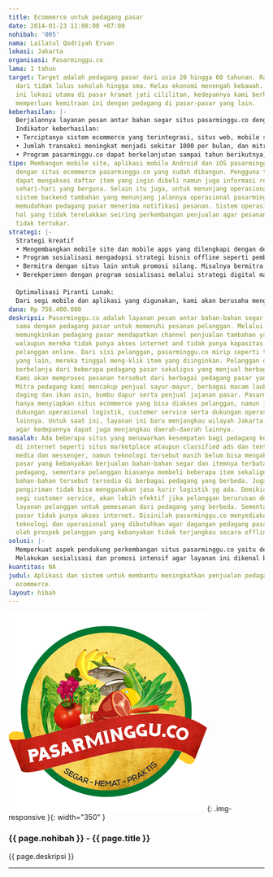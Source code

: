 ```yaml
---
title: Ecommerce untuk pedagang pasar
date: 2014-01-23 11:08:00 +07:00
nohibah: '005'
nama: Lailatul Qodriyah Ervan
lokasi: Jakarta
organisasi: Pasarminggu.co
lama: 1 tahun
target: Target adalah pedagang pasar dari usia 20 hingga 60 tahunan. Rata-rata pendidikan
  dari tidak lulus sekolah hingga sma. Kelas ekonomi menengah kebawah. Untuk saat
  ini lokasi utama di pasar kramat jati cililitan, kedepannya kami berharap dapat
  memperluas kemitraan ini dengan pedagang di pasar-pasar yang lain.
keberhasilan: |-
  Berjalannya layanan pesan antar bahan segar situs pasarminggu.co dengan transaksi yang meningkat dari hari ke hari sehingga berdampak langsung pada peningkatan penjualan pedagang pasar.
  Indikator keberhasilan:
  • Terciptanya sistem ecommerce yang terintegrasi, situs web, mobile site, dan mobile untuk kemudahan akses oleh pelanggan, serta sistem backend yang sesuai dengan gadget yang biasa digunakan pedagang yaitu telepon seluler biasa.
  • Jumlah transaksi meningkat menjadi sekitar 1000 per bulan, dan mitra pedagang juga bertambah.
  • Program pasarminggu.co dapat berkelanjutan sampai tahun berikutnya, dan menjangkau daerah lainnya.
tipe: Membangun mobile site, aplikasi mobile Android dan iOS pasarminggu.co yang disesuaikan
  dengan situs ecommerce pasarminggu.co yang sudah dibangun. Pengguna tidak hanya
  dapat mengakses daftar item yang ingin dibeli namun juga informasi resep dan tips
  sehari-hari yang berguna. Selain itu juga, untuk menunjang operasional akan dibangun
  sistem backend tambahan yang menunjang jalannya operasional pasarminggu.co yang
  memudahkan pedagang pasar menerima notifikasi pesanan. Sistem operasional menjadi
  hal yang tidak terelakkan seiring perkembangan penjualan agar pesanan-pesanan tersebut
  tidak tertukar.
strategi: |-
  Strategi kreatif
  • Mengembangkan mobile site dan mobile apps yang dilengkapi dengan dengan konten yang relevan seperti resep dan tips disamping daftar item yang ditawarkan.
  • Program sosialisasi mengadopsi strategi bisnis offline seperti pemberian sample produk, dll.
  • Bermitra dengan situs lain untuk promosi silang. Misalnya bermitra dengan pemilik situs web yang kontennya tentang resep, tips sehari-hari atau dengan pemerintah yang berkepentingan meningkatkan pemberdayaan pedagang ataupun situs lain yang visinya saling mendukung.
  • Berekperimen dengan program sosialisasi melalui strategi digital marketing lainnya terutama content marketing dan social media marketing.

  Optimalisasi Piranti Lunak:
  Dari segi mobile dan aplikasi yang digunakan, kami akan berusaha mengoptimalkannya diantaranya dengan memberi insentif diskon serta menyuarakan dalam program sosialisi dan promosi kami.
dana: Rp 756.400.000
deskripsi: Pasarminggu.co adalah layanan pesan antar bahan-bahan segar yang bekerja
  sama dengan pedagang pasar untuk memenuhi pesanan pelanggan. Melalui layanan kami,
  memungkinkan pedagang pasar mendapatkan channel penjualan tambahan yaitu online,
  walaupun mereka tidak punya akses internet and tidak punya kapasitas untuk melayani
  pelanggan online. Dari sisi pelanggan, pasarminggu.co mirip seperti toko online
  yang lain, mereka tinggal meng-klik item yang diinginkan. Pelanggan dengan mudah
  berbelanja dari beberapa pedagang pasar sekaligus yang menjual berbagai jenis dagangan.
  Kami akan memproses pesanan tersebut dari berbagai pedagang pasar yang berbeda.
  Mitra pedagang kami mencakup penjual sayur-mayur, berbagai macam lauk-pauk termasuk
  daging dan ikan asin, bumbu dapur serta penjual jajanan pasar. Pasarminggu.co tidak
  hanya menyiapkan situs ecommerce yang bisa diakses pelanggan, namun juga menyiapkan
  dukungan operasional logistik, customer service serta dukungan operasional terkait
  lainnya. Untuk saat ini, layanan ini baru menjangkau wilayah Jakarta, kami berusaha
  agar kedepannya dapat juga menjangkau daerah-daerah lainnya.
masalah: Ada beberapa situs yang menawarkan kesempatan bagi pedagang kecil untuk eksis
  di internet seperti situs marketplace ataupun classified ads dan tentu saja social
  media dan messenger, namun teknologi tersebut masih belum bisa mengakomodasi pedagang
  pasar yang kebanyakan berjualan bahan-bahan segar dan itemnya terbatas masing-masing
  pedagang, sementara pelanggan biasanya membeli beberapa item sekaligus, yang mana
  bahan-bahan tersebut tersedia di berbagai pedagang yang berbeda. Juga dari segi
  pengiriman tidak bisa menggunakan jasa kurir logistik yg ada. Demikian juga dari
  segi customer service, akan lebih efektif jika pelanggan berurusan dengan satu pintu
  layanan pelanggan untuk pemesanan dari pedagang yang berbeda. Sementara pedagang
  pasar tidak punya akses internet. Disinilah pasarminggu.co menyediakan dukungan
  teknologi dan operasional yang dibutuhkan agar dagangan pedagang pasar dapat diakses
  oleh prospek pelanggan yang kebanyakan tidak terjangkau secara offline.
solusi: |-
  Memperkuat aspek pendukung perkembangan situs pasarminggu.co yaitu dengan mengembangkan mobile site dan aplikasi mobile untuk melengkapi situs ecommerce pasarminggu.co yang sudah ada, yang menawarkan kemudahan dan kenyamanan dan berbelanja pelanggan, serta membangun sistem tambahan yang memudahkan pedagang pasar menerima notifikasi yang sesuai teknologi yang mereka gunakan (feature phone) agar pesanan dapat ditangani dengan baik walaupun volume penjualan meningkat.
  Melakukan sosialisasi dan promosi intensif agar layanan ini dikenal banyak pengguna internet. Selain itu juga mempersiapkan perangkat dukungan operasional lainnya yang mendukung kenyamanan berbelanja seperti logistic, merchandise, customer service, dll.
kuantitas: NA
judul: Aplikasi dan sistem untuk membantu meningkatkan penjualan pedagang pasar melalui
  ecommerce.
layout: hibah
---
```


![005](/static/img/hibahcms/005.jpg){: .img-responsive }{: width="350" }

### {{ page.nohibah }} - {{ page.title }}

{{ page.deskripsi }}

---
